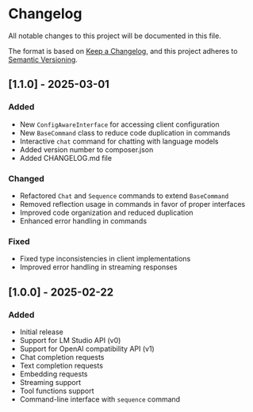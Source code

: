 # Changelog

All notable changes to this project will be documented in this file.

The format is based on [Keep a Changelog](https://keepachangelog.com/en/1.0.0/),
and this project adheres to [Semantic Versioning](https://semver.org/spec/v2.0.0.html).

## [1.1.0] - 2025-03-01

### Added

- New `ConfigAwareInterface` for accessing client configuration
- New `BaseCommand` class to reduce code duplication in commands
- Interactive `chat` command for chatting with language models
- Added version number to composer.json
- Added CHANGELOG.md file

### Changed

- Refactored `Chat` and `Sequence` commands to extend `BaseCommand`
- Removed reflection usage in commands in favor of proper interfaces
- Improved code organization and reduced duplication
- Enhanced error handling in commands

### Fixed

- Fixed type inconsistencies in client implementations
- Improved error handling in streaming responses

## [1.0.0] - 2025-02-22

### Added

- Initial release
- Support for LM Studio API (v0)
- Support for OpenAI compatibility API (v1)
- Chat completion requests
- Text completion requests
- Embedding requests
- Streaming support
- Tool functions support
- Command-line interface with `sequence` command
